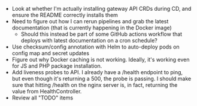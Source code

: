 - Look at whether I'm actually installing gateway API CRDs during CD, and ensure the README correctly installs them
- Need to figure out how I can rerun pipelines and grab the latest documentation (that is currently happening in the Docker image)
  - Should this instead be part of some GitHub actions workflow that deploys with latest documentation on a cron schedule? 
- Use checksum/config annotation with Helm to auto-deploy pods on config map and secret updates
- Figure out why Docker caching is not working.  Ideally, it's working even for JS and PHP package installation.
- Add liveness probes to API.  I already have a /health endpoint to ping, but even though it's returning a 500, the probe is passing.  I should make sure that hitting /health on the nginx server is, in fact, returning the value from HealthController.
- Review all "TODO" items

